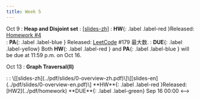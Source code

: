 ```yaml
---
title: Week 5
---
```


Oct 9
: **Heap and Disjoint set**
  :  \[[slides-zh](https://basics.sjtu.edu.cn/~yangqizhe/pdf/algo2023w/slides/AlgoLec5-handout-zh.pdf)\]
:  **HW**{: .label .label-red }Released: [Homework #4](https://basics.sjtu.edu.cn/~yangqizhe/pdf/algo2023w/homework/Algo-hw4.pdf)  
: **PA**{: .label .label-blue } Released: [LeetCode](https://leetcode.cn/problems/largest-number/) #179 最大数.
: **DUE**{: .label .label-yellow} Both **HW**{: .label .label-red } and  **PA**{: .label .label-blue } will be due at 11:59 p.m. on Oct 16.

Oct 13
: **Graph Traversal(II)**
<!-->:  :  \[[slides-zh](../pdf/slides/0-overview-zh.pdf)\]\[[slides-en](../pdf/slides/0-overview-en.pdf)\]
  **HW**{: .label .label-red }Released: [HW2](../pdf/homework)  **DUE**{: .label .label-green} Sep 16  00:00
<-->

  

